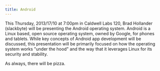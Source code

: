 ```yaml
---
title: Android
---
```

This Thursday, 2013/17/10 at 7:00pm in Caldwell Labs 120, Brad Hollander (slackbyte) will be presenting the Android operating system. Android is a Linux based, open source operating system, owned by Google, for phones and tablets. While key concepts of Android app development will be discussed, this presentation will be primarily focused on how the operating system works "under the hood" and the way that it leverages Linux for its security and stability.

As always, there will be pizza.
